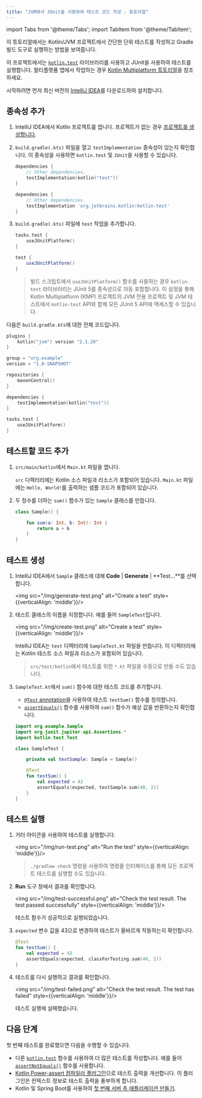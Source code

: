 ```yaml
---
title: "JVM에서 JUnit을 사용하여 테스트 코드 작성 - 튜토리얼"
---
```

import Tabs from '@theme/Tabs';
import TabItem from '@theme/TabItem';

이 튜토리얼에서는 Kotlin/JVM 프로젝트에서 간단한 단위 테스트를 작성하고 Gradle 빌드 도구로 실행하는 방법을 보여줍니다.

이 프로젝트에서는 [`kotlin.test`](https://kotlinlang.org/api/latest/kotlin.test/index.html) 라이브러리를 사용하고 JUnit을 사용하여 테스트를 실행합니다.
멀티플랫폼 앱에서 작업하는 경우 [Kotlin Multiplatform 튜토리얼](https://www.jetbrains.com/help/kotlin-multiplatform-dev/multiplatform-run-tests.html)을 참조하세요.

시작하려면 먼저 최신 버전의 [IntelliJ IDEA](https://www.jetbrains.com/idea/download/index.html)를 다운로드하여 설치합니다.

## 종속성 추가

1. IntelliJ IDEA에서 Kotlin 프로젝트를 엽니다. 프로젝트가 없는 경우
   [프로젝트를 생성합니다](https://www.jetbrains.com/help/idea/create-your-first-kotlin-app.html#create-project).

2. `build.gradle(.kts)` 파일을 열고 `testImplementation` 종속성이 있는지 확인합니다.
   이 종속성을 사용하면 `kotlin.test` 및 `JUnit`을 사용할 수 있습니다.

    <Tabs groupId="build-script">
    <TabItem value="kotlin" label="Kotlin" default>

   ```kotlin
   dependencies {
       // Other dependencies.
       testImplementation(kotlin("test"))
   }
   ```

    </TabItem>
    <TabItem value="groovy" label="Groovy" default>

   ```groovy
   dependencies {
       // Other dependencies.
       testImplementation 'org.jetbrains.kotlin:kotlin-test'
   }
   ```

   </TabItem>
   </Tabs>

3. `build.gradle(.kts)` 파일에 `test` 작업을 추가합니다.

    <Tabs groupId="build-script">
    <TabItem value="kotlin" label="Kotlin" default>

   ```kotlin
   tasks.test {
       useJUnitPlatform()
   }
   ```

    </TabItem>
    <TabItem value="groovy" label="Groovy" default>

   ```groovy
   test {
       useJUnitPlatform()
   }
   ```

   </TabItem>
   </Tabs>

   > 빌드 스크립트에서 `useJUnitPlatform()` 함수를 사용하는 경우
   > `kotlin-test` 라이브러리는 JUnit 5를 종속성으로 자동 포함합니다.
   > 이 설정을 통해 Kotlin Multiplatform (KMP) 프로젝트의 JVM 전용 프로젝트 및 JVM 테스트에서
   > `kotlin-test` API와 함께 모든 JUnit 5 API에 액세스할 수 있습니다.
   >
   

다음은 `build.gradle.kts`에 대한 전체 코드입니다.

```kotlin
plugins {
    kotlin("jvm") version "2.1.20"
}

group = "org.example"
version = "1.0-SNAPSHOT"

repositories {
    mavenCentral()
}

dependencies {
    testImplementation(kotlin("test"))
}

tasks.test {
    useJUnitPlatform()
}
```

## 테스트할 코드 추가

1. `src/main/kotlin`에서 `Main.kt` 파일을 엽니다.

   `src` 디렉터리에는 Kotlin 소스 파일과 리소스가 포함되어 있습니다.
   `Main.kt` 파일에는 `Hello, World!`를 출력하는 샘플 코드가 포함되어 있습니다.

2. 두 정수를 더하는 `sum()` 함수가 있는 `Sample` 클래스를 만듭니다.

   ```kotlin
   class Sample() {

       fun sum(a: Int, b: Int): Int {
           return a + b
       }
   }
   ```

## 테스트 생성

1. IntelliJ IDEA에서 `Sample` 클래스에 대해 **Code** | **Generate** | **Test...**를 선택합니다.

   <img src="/img/generate-test.png" alt="Create a test" style={{verticalAlign: 'middle'}}/>

2. 테스트 클래스의 이름을 지정합니다. 예를 들어 `SampleTest`입니다.

   <img src="/img/create-test.png" alt="Create a test" style={{verticalAlign: 'middle'}}/>

   IntelliJ IDEA는 `test` 디렉터리에 `SampleTest.kt` 파일을 만듭니다.
   이 디렉터리에는 Kotlin 테스트 소스 파일과 리소스가 포함되어 있습니다.

   > `src/test/kotlin`에서 테스트를 위한 `*.kt` 파일을 수동으로 만들 수도 있습니다.
   >
   

3. `SampleTest.kt`에서 `sum()` 함수에 대한 테스트 코드를 추가합니다.

   * [`@Test` annotation](https://kotlinlang.org/api/latest/kotlin.test/kotlin.test/-test/index.html)을 사용하여 테스트 `testSum()` 함수를 정의합니다.
   * [`assertEquals()`](https://kotlinlang.org/api/latest/kotlin.test/kotlin.test/assert-equals.html) 함수를 사용하여 `sum()` 함수가 예상 값을 반환하는지 확인합니다.

   ```kotlin
   import org.example.Sample
   import org.junit.jupiter.api.Assertions.*
   import kotlin.test.Test

   class SampleTest {

       private val testSample: Sample = Sample()

       @Test
       fun testSum() {
           val expected = 42
           assertEquals(expected, testSample.sum(40, 2))
       }
   }
   ```

## 테스트 실행

1. 거터 아이콘을 사용하여 테스트를 실행합니다.

   <img src="/img/run-test.png" alt="Run the test" style={{verticalAlign: 'middle'}}/>

   > `./gradlew check` 명령을 사용하여 명령줄 인터페이스를 통해 모든 프로젝트 테스트를 실행할 수도 있습니다.
   >
   

2. **Run** 도구 창에서 결과를 확인합니다.

   <img src="/img/test-successful.png" alt="Check the test result. The test passed successfully" style={{verticalAlign: 'middle'}}/>

   테스트 함수가 성공적으로 실행되었습니다.

3. `expected` 변수 값을 43으로 변경하여 테스트가 올바르게 작동하는지 확인합니다.

   ```kotlin
   @Test
   fun testSum() {
       val expected = 43
       assertEquals(expected, classForTesting.sum(40, 2))
   }
   ```

4. 테스트를 다시 실행하고 결과를 확인합니다.

   <img src="/img/test-failed.png" alt="Check the test result. The test has failed" style={{verticalAlign: 'middle'}}/>

   테스트 실행에 실패했습니다.

## 다음 단계

첫 번째 테스트를 완료했으면 다음을 수행할 수 있습니다.

* 다른 [`kotlin.test`](https://kotlinlang.org/api/latest/kotlin.test/kotlin.test/) 함수를 사용하여 더 많은 테스트를 작성합니다.
   예를 들어 [`assertNotEquals()`](https://kotlinlang.org/api/latest/kotlin.test/kotlin.test/assert-not-equals.html) 함수를 사용합니다.
* [Kotlin Power-assert 컴파일러 플러그인](power-assert)으로 테스트 출력을 개선합니다.
   이 플러그인은 컨텍스트 정보로 테스트 출력을 풍부하게 합니다.
* Kotlin 및 Spring Boot를 사용하여 [첫 번째 서버 측 애플리케이션 만들기](jvm-get-started-spring-boot).
  ```
